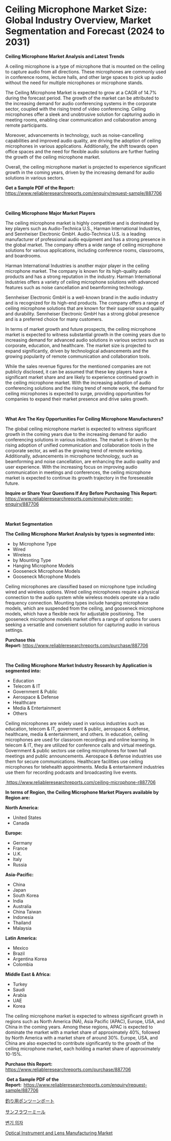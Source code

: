 <p><h1>Ceiling Microphone Market Size: Global Industry Overview, Market Segmentation and Forecast (2024 to 2031)</h1></p><p><strong>Ceiling Microphone Market Analysis and Latest Trends</strong></p>
<p><p>A ceiling microphone is a type of microphone that is mounted on the ceiling to capture audio from all directions. These microphones are commonly used in conference rooms, lecture halls, and other large spaces to pick up audio without the need for multiple microphones or microphone stands.</p><p>The Ceiling Microphone Market is expected to grow at a CAGR of 14.7% during the forecast period. The growth of the market can be attributed to the increasing demand for audio conferencing systems in the corporate sector, coupled with the rising trend of video conferencing. Ceiling microphones offer a sleek and unobtrusive solution for capturing audio in meeting rooms, enabling clear communication and collaboration among remote participants.</p><p>Moreover, advancements in technology, such as noise-cancelling capabilities and improved audio quality, are driving the adoption of ceiling microphones in various applications. Additionally, the shift towards open office spaces and the need for flexible audio solutions are further fueling the growth of the ceiling microphone market.</p><p>Overall, the ceiling microphone market is projected to experience significant growth in the coming years, driven by the increasing demand for audio solutions in various sectors.</p></p>
<p><strong>Get a Sample PDF of the Report:&nbsp;</strong> <a href="https://www.reliableresearchreports.com/enquiry/request-sample/887706">https://www.reliableresearchreports.com/enquiry/request-sample/887706</a></p>
<p>&nbsp;</p>
<p><strong>Ceiling Microphone Major Market Players</strong></p>
<p><p>The ceiling microphone market is highly competitive and is dominated by key players such as Audio-Technica U.S., Harman International Industries, and Sennheiser Electronic GmbH. Audio-Technica U.S. is a leading manufacturer of professional audio equipment and has a strong presence in the global market. The company offers a wide range of ceiling microphone solutions for various applications, including conference rooms, classrooms, and boardrooms.</p><p>Harman International Industries is another major player in the ceiling microphone market. The company is known for its high-quality audio products and has a strong reputation in the industry. Harman International Industries offers a variety of ceiling microphone solutions with advanced features such as noise cancellation and beamforming technology.</p><p>Sennheiser Electronic GmbH is a well-known brand in the audio industry and is recognized for its high-end products. The company offers a range of ceiling microphone solutions that are known for their superior sound quality and durability. Sennheiser Electronic GmbH has a strong global presence and is a preferred choice for many customers.</p><p>In terms of market growth and future prospects, the ceiling microphone market is expected to witness substantial growth in the coming years due to increasing demand for advanced audio solutions in various sectors such as corporate, education, and healthcare. The market size is projected to expand significantly, driven by technological advancements and the growing popularity of remote communication and collaboration tools.</p><p>While the sales revenue figures for the mentioned companies are not publicly disclosed, it can be assumed that these key players have a significant market share and are likely to experience continued growth in the ceiling microphone market. With the increasing adoption of audio conferencing solutions and the rising trend of remote work, the demand for ceiling microphones is expected to surge, providing opportunities for companies to expand their market presence and drive sales growth.</p></p>
<p>&nbsp;</p>
<p><strong>What Are The Key Opportunities For Ceiling Microphone Manufacturers?</strong></p>
<p><p>The global ceiling microphone market is expected to witness significant growth in the coming years due to the increasing demand for audio conferencing solutions in various industries. The market is driven by the rising adoption of unified communication and collaboration tools in the corporate sector, as well as the growing trend of remote working. Additionally, advancements in microphone technology, such as beamforming and noise cancellation, are enhancing the audio quality and user experience. With the increasing focus on improving audio communication in meetings and conferences, the ceiling microphone market is expected to continue its growth trajectory in the foreseeable future.</p></p>
<p><strong>Inquire or Share Your Questions If Any Before Purchasing This Report:</strong> <a href="https://www.reliableresearchreports.com/enquiry/pre-order-enquiry/887706">https://www.reliableresearchreports.com/enquiry/pre-order-enquiry/887706</a></p>
<p>&nbsp;</p>
<p><strong>Market Segmentation</strong></p>
<p><strong>The Ceiling Microphone Market Analysis by types is segmented into:</strong></p>
<p><ul><li>by Microphone Type</li><li>Wired</li><li>Wireless</li><li>by Mounting Type</li><li>Hanging Microphone Models</li><li>Gooseneck Microphone Models</li><li>Gooseneck Microphone Models</li></ul></p>
<p><p>Ceiling microphones are classified based on microphone type including wired and wireless options. Wired ceiling microphones require a physical connection to the audio system while wireless models operate via a radio frequency connection. Mounting types include hanging microphone models, which are suspended from the ceiling, and gooseneck microphone models, which have a flexible neck for adjustable positioning. The gooseneck microphone models market offers a range of options for users seeking a versatile and convenient solution for capturing audio in various settings.</p></p>
<p><strong>Purchase this Report:&nbsp;</strong><a href="https://www.reliableresearchreports.com/purchase/887706">https://www.reliableresearchreports.com/purchase/887706</a></p>
<p>&nbsp;</p>
<p><strong>The Ceiling Microphone Market Industry Research by Application is segmented into:</strong></p>
<p><ul><li>Education</li><li>Telecom & IT</li><li>Government & Public</li><li>Aerospace & Defense</li><li>Healthcare</li><li>Media & Entertainment</li><li>Others</li></ul></p>
<p><p>Ceiling microphones are widely used in various industries such as education, telecom & IT, government & public, aerospace & defense, healthcare, media & entertainment, and others. In education, ceiling microphones are used for classroom recordings and online learning. In telecom & IT, they are utilized for conference calls and virtual meetings. Government & public sectors use ceiling microphones for town hall meetings and public announcements. Aerospace & defense industries use them for secure communications. Healthcare facilities use ceiling microphones for telehealth appointments. Media & entertainment industries use them for recording podcasts and broadcasting live events.</p></p>
<p><a href="https://www.reliableresearchreports.com/ceiling-microphone-r887706">&nbsp;https://www.reliableresearchreports.com/ceiling-microphone-r887706</a></p>
<p><strong>In terms of Region, the Ceiling Microphone Market Players available by Region are:</strong></p>
<p>
    <p> <strong> North America: </strong>
        <ul>
            <li>United States</li>
            <li>Canada</li>
        </ul>
        </p> 
    <p> <strong> Europe: </strong>
        <ul>
            <li>Germany</li>
            <li>France</li>
            <li>U.K.</li>
            <li>Italy</li>
            <li>Russia</li>
        </ul>
        </p> 
    <p> <strong> Asia-Pacific: </strong>
        <ul>
            <li>China</li>
            <li>Japan</li>
            <li>South Korea</li>
            <li>India</li>
            <li>Australia</li>
            <li>China Taiwan</li>
            <li>Indonesia</li>
            <li>Thailand</li>
            <li>Malaysia</li>
        </ul>
        </p> 
    <p> <strong> Latin America: </strong>
        <ul>
            <li>Mexico</li>
            <li>Brazil</li>
            <li>Argentina Korea</li>
            <li>Colombia</li>
        </ul>
        </p> 
    <p> <strong> Middle East & Africa: </strong>
        <ul>
            <li>Turkey</li>
            <li>Saudi</li>
            <li>Arabia</li>
            <li>UAE</li>
            <li>Korea</li>
        </ul>
    </p>
    </p>
<p><p>The ceiling microphone market is expected to witness significant growth in regions such as North America (NA), Asia Pacific (APAC), Europe, USA, and China in the coming years. Among these regions, APAC is expected to dominate the market with a market share of approximately 40%, followed by North America with a market share of around 30%. Europe, USA, and China are also expected to contribute significantly to the growth of the ceiling microphone market, each holding a market share of approximately 10-15%.</p></p>
<p><strong>Purchase this Report: </strong><a href="https://www.reliableresearchreports.com/purchase/887706">https://www.reliableresearchreports.com/purchase/887706</a></p>
<p>&nbsp;<strong>Get a Sample PDF of the Report:&nbsp;&nbsp;</strong><a href="https://www.reliableresearchreports.com/enquiry/request-sample/887706">https://www.reliableresearchreports.com/enquiry/request-sample/887706</a></p>
<p><strong></strong></p>
<p><p><a href="https://medium.com/@chloeconn80/%E3%83%95%E3%82%A3%E3%83%83%E3%82%B7%E3%83%B3%E3%82%B0%E3%83%9D%E3%83%B3%E3%83%88%E3%83%B3%E3%83%9C%E3%83%BC%E3%83%88%E3%81%AE%E5%B8%82%E5%A0%B4%E3%82%B7%E3%82%A7%E3%82%A2%E3%81%AE%E6%8E%A8%E7%A7%BB%E3%81%A8%E5%B8%82%E5%A0%B4%E6%88%90%E9%95%B7%E3%83%88%E3%83%AC%E3%83%B3%E3%83%892024%E5%B9%B4%E3%81%8B%E3%82%892031%E5%B9%B4%E3%81%BE%E3%81%A7-1161f2492539">釣り用ポンツーンボート</a></p><p><a href="https://medium.com/@antonehyatt1/%E3%81%B2%E3%81%BE%E3%82%8F%E3%82%8A%E3%83%9F%E3%83%BC%E3%83%AB%E5%B8%82%E5%A0%B4%E3%81%AE%E8%A6%8F%E6%A8%A1-%E5%B8%82%E5%A0%B4%E8%A6%8B%E9%80%9A%E3%81%97%E3%81%A8%E5%B8%82%E5%A0%B4%E4%BA%88%E6%B8%AC-2024%E5%B9%B4%E3%81%8B%E3%82%892031%E5%B9%B4-aeb64d051d52">サンフラワーミール</a></p><p><a href="https://medium.com/@lolitanader1/%ED%8F%AC%ED%8B%B0-%EC%9D%98%EC%9E%90-%EC%8B%9C%EC%9E%A5-%EA%B7%9C%EB%AA%A8-cagr-%ED%8A%B8%EB%A0%8C%EB%93%9C-2024-2030-db218bdd0c49">변기 의자</a></p><p><a href="https://github.com/okotobwrhuteie/Market-Research-Report-List-2/blob/main/optical-instrument-and-lens-manufacturing-market.md">Optical Instrument and Lens Manufacturing Market</a></p></p>
